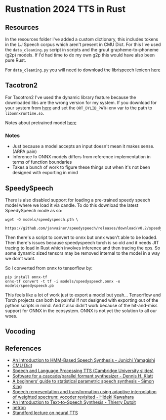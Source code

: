 # Rustnation 2024 TTS in Rust

## Resources

In the resources folder I've added a custom dictionary, this includes tokens in the LJ Speech corpus
which aren't present in CMU Dict. For this I've used the `data_cleaning.py` script in scripts and the
gruut grapheme-to-phoneme (g2p) models. If I'd had time to do my own g2p this would have also been pure
Rust.

For `data_cleaning.py` you will need to download the librispeech lexicon [here](https://openslr.trmal.net/resources/11/librispeech-lexicon.txt)

## Tacotron2

For Tacotron2 I've used the dynamic library feature because the downloaded libs are the wrong
version for my system. If you download for your system from [here](https://github.com/microsoft/onnxruntime/releases/tag/v1.16.3) 
and set the `ORT_DYLIB_PATH` env var to the path to `libonnxruntime.so`.

Notes about pretrained model [here](https://catalog.ngc.nvidia.com/orgs/nvidia/resources/tacotron_2_and_waveglow_for_pytorch/advanced)

### Notes 

* Just because a model accepts an input doesn't mean it makes sense. (ARPA pain)
* Inference fo ONNX models differs from reference implementation in terms of function boundaries
* Takes a bunch of work to figure these things out when it's not been designed with exporting in mind

## SpeedySpeech

There is also disabled support for loading a pre-trained speedy speech model where we load it via candle. To
do this download the latest SpeedySpeech mode as so:

```
wget -O models/speedyspeech.pth \
    https://github.com/janvainer/speedyspeech/releases/download/v0.2/speedyspeech.pth 
```

Then there's a script to convert to onnx but onnx wasn't able to be loaded. Then there's issues because
speedyspeech torch is so old and it needs JIT tracing to load in Rust which involves inference and
then tracing the ops. So some dynamic sized tensors may be removed internal to the model in a way we
don't want.

So I converted from onnx to tensorflow by:

```
pip install onnx-tf
onnx-tf convert -t tf -i models/speedyspeech.onnx -o models/speedyspeech.pb
```

This feels like a lot of work just to export a model but yeah... Tensorflow and Torch projects can
both be painful if not designed with exporting out of the python scripts in mind. And it also didn't work because
of the hit-and-miss support for ONNX in the ecosystem. ONNX is not yet the solution to all our woes.

## Vocoding

## References

* [An Introduction to HMM-Based Speech Synthesis - Junichi Yamagishi](https://wiki.inf.ed.ac.uk/pub/CSTR/TrajectoryModelling/HTS-Introduction.pdf)
* [CMU Dict](http://www.speech.cs.cmu.edu/cgi-bin/cmudict)
* [Speech and Language Processing TTS (Cambridge University slides)](https://mi.eng.cam.ac.uk/~pcw/local/4F11/4F11_2014_lect14.pdf)
* [Software for a cascade/parallel formant synthesizer - Dennis H. Klatt](https://www.fon.hum.uva.nl/david/ma_ssp/doc/Klatt-1980-JAS000971.pdf)
* [A beginners’ guide to statistical parametric speech synthesis - Simon King](https://www.cs.brandeis.edu/~cs136a/CS136a_docs/king_hmm_tutorial.pdf)
* [Speech representation and transformation using adaptive interpolation of weighted spectrum: vocoder revisited - Hideki Kawahara](https://www2.spsc.tugraz.at/people/franklyn/ICASSP97/pdf/scan/ic971303.pdf)
* [An Introduction to Text-to-Speech Synthesis - Thierry Dutoit](https://books.google.co.uk/books?id=sihrCQAAQBAJ)
* [netron](https://netron.app/)
* [Standford lecture on neural TTS](https://web.stanford.edu/class/cs224s/lectures/224s.22.lec16.pdf)
